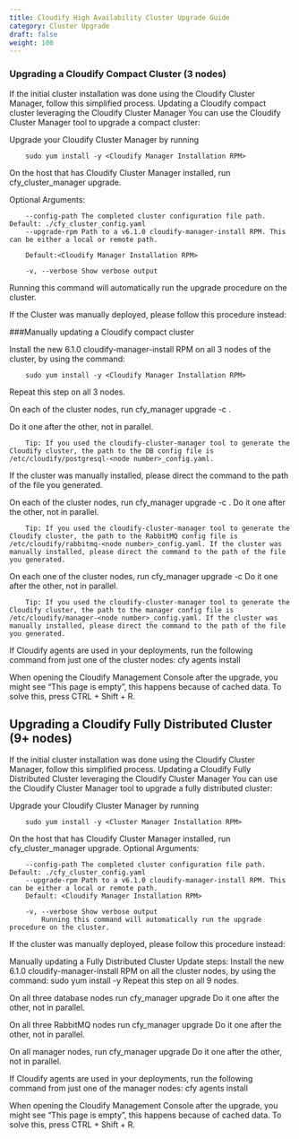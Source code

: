 ```yaml
---
title: Cloudify High Availability Cluster Upgrade Guide
category: Cluster Upgrade
draft: false
weight: 100
---
```


### Upgrading a Cloudify Compact Cluster (3 nodes)

If the initial cluster installation was done using the Cloudify Cluster Manager, follow this simplified process.
Updating a Cloudify compact cluster leveraging the Cloudify Cluster Manager
You can use the Cloudify Cluster Manager tool to upgrade a compact cluster: 

Upgrade your Cloudify Cluster Manager by running 

        sudo yum install -y <Cloudify Manager Installation RPM>

On the host that has Cloudify Cluster Manager installed, run cfy_cluster_manager upgrade. 

Optional Arguments: 

        --config-path The completed cluster configuration file path. Default: ./cfy_cluster_config.yaml
        --upgrade-rpm Path to a v6.1.0 cloudify-manager-install RPM. This can be either a local or remote path.

        Default:<Cloudify Manager Installation RPM>

        -v, --verbose Show verbose output

Running this command will automatically run the upgrade procedure on the cluster. 

If the Cluster was manually deployed, please follow this procedure instead:

###Manually updating a Cloudify compact cluster

Install the new 6.1.0 cloudify-manager-install RPM on all 3 nodes of the cluster, by using the command: 

        sudo yum install -y <Cloudify Manager Installation RPM>

Repeat this step on all 3 nodes.

On each of the cluster nodes, run  cfy_manager upgrade -c <path to DB config>. 

Do it one after the other, not in parallel.

        Tip: If you used the cloudify-cluster-manager tool to generate the Cloudify cluster, the path to the DB config file is /etc/cloudify/postgresql-<node number>_config.yaml.
        
If the cluster was manually installed, please direct the command to the path of the file you generated.


On each of the cluster nodes, run  cfy_manager upgrade -c <path to rabbitmq config>. 
Do it one after the other, not in parallel.

        Tip: If you used the cloudify-cluster-manager tool to generate the Cloudify cluster, the path to the RabbitMQ config file is  /etc/cloudify/rabbitmq-<node number>_config.yaml. If the cluster was manually installed, please direct the command to the path of the file you generated.


On each one of the cluster nodes, run  cfy_manager upgrade -c <path to manager config> 
Do it one after the other, not in parallel.

        Tip: If you used the cloudify-cluster-manager tool to generate the Cloudify cluster, the path to the manager config file is /etc/cloudify/manager-<node number>_config.yaml. If the cluster was manually installed, please direct the command to the path of the file you generated. 


If Cloudify agents are used in your deployments, run the following command from just one of the cluster nodes:
cfy agents install


When opening the Cloudify Management Console after the upgrade, you might see “This page is empty”, this happens because of cached data. To solve this, press CTRL + Shift + R.
 
## Upgrading a Cloudify Fully Distributed Cluster (9+ nodes)
        
If the initial cluster installation was done using the Cloudify Cluster Manager, follow this simplified process.
Updating a Cloudify Fully Distributed Cluster leveraging the Cloudify Cluster Manager
You can use the Cloudify Cluster Manager tool to upgrade a fully distributed cluster: 

Upgrade your Cloudify Cluster Manager by running 
        
        sudo yum install -y <Cluster Manager Installation RPM>
        
On the host that has Cloudify Cluster Manager installed, run cfy_cluster_manager upgrade. 
Optional Arguments: 
        
        --config-path The completed cluster configuration file path. Default: ./cfy_cluster_config.yaml
        --upgrade-rpm Path to a v6.1.0 cloudify-manager-install RPM. This can be either a local or remote path.
        Default: <Cloudify Manager Installation RPM>
        
        -v, --verbose Show verbose output
	        Running this command will automatically run the upgrade procedure on the cluster. 

If the cluster was manually deployed, please follow this procedure instead:
        
Manually updating a Fully Distributed Cluster
Update steps:
Install the new 6.1.0 cloudify-manager-install RPM on all the cluster nodes, by using the command: 
        sudo yum install -y <Cloudify Manager Installation RPM> 
Repeat this step on all 9 nodes.


On all three database nodes run cfy_manager upgrade 
Do it one after the other, not in parallel.


On all three RabbitMQ nodes run cfy_manager upgrade
Do it one after the other, not in parallel.


On all manager nodes, run cfy_manager upgrade
Do it one after the other, not in parallel.


If Cloudify agents are used in your deployments, run the following command from just one of the manager nodes:
cfy agents install


When opening the Cloudify Management Console after the upgrade, you might see “This page is empty”, this happens because of cached data. To solve this, press CTRL + Shift + R.
